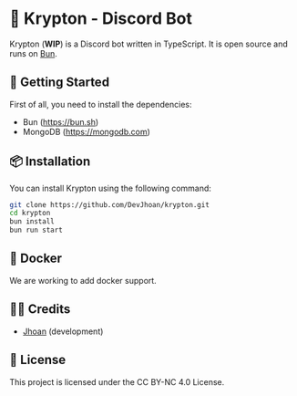 # 🤖 Krypton - Discord Bot

Krypton (**WIP**) is a Discord bot written in TypeScript. It is open source and runs on [Bun](https://bun.sh).

## 🚀 Getting Started

First of all, you need to install the dependencies:

- Bun (https://bun.sh)
- MongoDB (https://mongodb.com)

## 📦 Installation

You can install Krypton using the following command:

```bash
git clone https://github.com/DevJhoan/krypton.git
cd krypton
bun install
bun run start
```

<!-- NOTE: In a future we are going to support docker and docker-compose -->

## 🐳 Docker

We are working to add docker support.

## 👨‍💻 Credits

- [Jhoan](https://github.com/DevJhoan) (development)

## 📝 License

This project is licensed under the CC BY-NC 4.0 License.